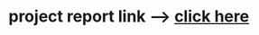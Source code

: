 # project report link --> [click here](https://drive.google.com/file/d/1wudLyXBt3VHJwG5P4PcJh4v_GKNFx7in/view?usp=drivesdk)
